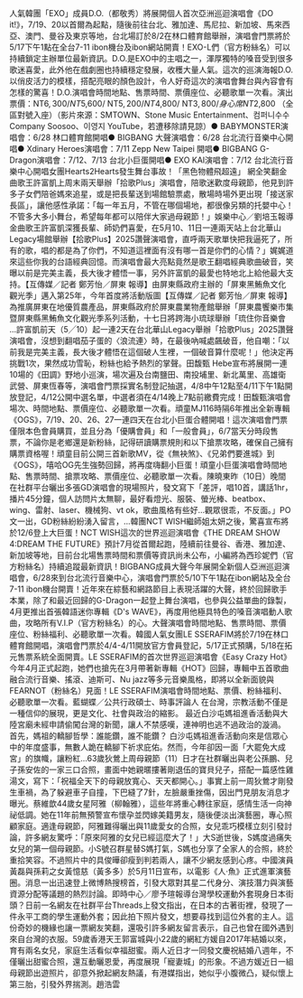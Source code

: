 人氣韓團「EXO」成員D.O.（都敬秀）將展開個人首次亞洲巡迴演唱會《DO it!》，7/19、20以首爾為起點，隨後前往台北、雅加達、馬尼拉、新加坡、馬來西亞、澳門、曼谷及東京等地，台北場訂於8/2在林口體育館舉辦，演唱會門票將於5/17下午1點在全台7-11 ibon機台及ibon網站開賣！EXO-L們（官方粉絲名）可以持續鎖定主辦單位最新資訊。D.O.是EXO中的主唱之一，渾厚獨特的嗓音受到很多歌迷喜愛，此外他在戲劇圈也持續穩定發展，收穫大量人氣。這次的巡演海報D.O.以俏皮活力的模樣，搭配亮眼的顏色設計，令人好奇這次的演唱會舞台與內容會有怎樣的驚喜！D.O.演唱會時間地點、售票時間、票價座位、必聽歌單一次看。演出票價：NT$6,300/ NT$5,600/ NT$5,200/ NT$4,800/ NT$3,800/身心席NT$2,800 （全區對號入座）（影片來源：SMTOWN、Stone Music Entertainment、컴퍼니수수 Company Soosoo、이영지 YouTube，若遭移除請見諒）● BABYMONSTER演唱會：6/28 林口體育館開唱● BIGBANG 大聲演唱會：6/28 台北流行音樂中心開唱● Xdinary Heroes演唱會：7/11 Zepp New Taipei 開唱● BIGBANG G-Dragon演唱會：7/12、7/13 台北小巨蛋開唱● EXO KAI演唱會：7/12 台北流行音樂中心開唱女團Hearts2Hearts發生舞台事故！「黑色物體飛超遠」 網全笑翻金曲歌王許富凱上周末兩天舉辦「拾歌Plus」演唱會，陪歌迷歡度母親節，他見到許多子女們陪爸媽來追星，或是把長輩送到場館驗票處，散場時場外更出現「接送家長區」，讓他感性承諾：「每一年五月，不管在哪個場地，都很像另類的托嬰中心！不管多大多小舞台，希望每年都可以陪伴大家過母親節！」娛樂中心／劉培玉報導金曲歌王許富凱深獲長輩、師奶們喜愛，在5月10、11日一連兩天站上台北華山Legacy場館舉辦【拾歌Plus】2025讚聲演唱會，直呼兩天歌單快把我逼死了，所有的歌，唱的都是為了你們，不知道這裡面有沒有哪一首是你們的心情？」娓娓道來這些你我的台語經典回憶。而演唱會最大亮點竟然是歌王翻唱經典歌曲破音，笑曝以前是完美主義，長大後才體悟一事，另外許富凱的最愛也特地北上給他最大支持。【互傳媒／記者 鄭芳怡／屏東 報導】由屏東縣政府主辦的「屏東黑鮪魚文化觀光季」邁入第25年，今年首度將活動版圖【互傳媒／記者 鄭芳怡／屏東 報導】為推廣屏東在地優質農產品，屏東縣政府於屏東農業物產館舉辦「屏東農饗樂市集暨屏東縣黑鮪魚文化觀光季系列活動，十七日將跨海小琉球舉辦「琉住你音樂會 ...許富凱前天（5╱10）起一連2天在台北華山Legacy舉辦「拾歌Plus」2025讚聲演唱會，沒想到翻唱茄子蛋的〈浪流連〉時，在最後吶喊處飆破音，他自嘲：「以前我是完美主義，長大後才體悟在這個破人生裡，一個破音算什麼呢！」他決定再挑戰1次，果然成功雪恥，粉絲也給予熱烈的掌聲。田馥甄 Hebe宣布將展開一連10場的《田調》野地小巡演，場次遍及台南鹽田、南投埔里、新北萬里、高雄衛武營、屏東恆春等，演唱會門票採實名制登記抽選，4/8中午12點至4/11下午1點開放登記，4/12公開中選名單，中選者須在4/14晚上7點前繳費完成！田馥甄演唱會場次、時間地點、票價座位、必聽歌單一次看。頑童MJ116時隔6年推出全新專輯《OGS》，7/19、20、26、27一連四天在台北小巨蛋合體開唱！這次演唱會門票僅限本色會員購買，並且分為「優購會員」和「一般會員」，6/7當天分時段售票，不論你是老鄉還是新粉絲，記得研讀購票規則和以下搶票攻略，確保自己擁有購票資格喔！頑童目前公開三首新歌MV，從《無袂煞》、《兄弟們要進城》到《OGS》，嘻哈OG先生強勢回歸，將再度嗨翻小巨蛋！頑童小巨蛋演唱會時間地點、售票時間、搶票攻略、票價座位、必聽歌單一次看。陳曉東昨（10日）晚間在社群平台曬出多張GD演唱會的現場照片，發文寫下「差評，唱10首，講話1hr，播片45分鐘，個人訪問片太無聊，最好看燈光、服裝、螢光棒、beatbox、wing、雷射、laser、機械狗、vt ok，歌曲風格有些好…觀眾很乖，不反面。」PO文一出，GD粉絲紛紛湧入留言，...韓團NCT WISH繼師姐太妍之後，驚喜宣布將於12/6登上大巨蛋！NCT WISH這次的世界巡迴演唱會《THE DREAM SHOW 4:DREAM THE FUTURE》預計7月從首爾起跑，陸續前往曼谷、香港、雅加達、新加坡等地，目前台北場售票時間和票價等資訊尚未公布，小編將為西珍妮們（官方粉絲名）持續追蹤最新資訊！BIGBANG成員大聲今年展開全新個人亞洲巡迴演唱會，6/28來到台北流行音樂中心，演唱會門票於5/10下午1點在ibon網站及全台7-11 ibon機台開賣！近年來在綜藝和網路節目上表現活躍的大聲，終於回歸歌手本業，除了和最近回歸的G-Dragon一起登上舞台演唱，也參與公益單曲的錄製，4月更推出首張韓語迷你專輯《D's WAVE》，再度用他極具特色的嗓音演唱動人歌曲，攻略所有V.I.P（官方粉絲名）的心。大聲演唱會時間地點、售票時間、票價座位、粉絲福利、必聽歌單一次看。韓國人氣女團LE SSERAFIM將於7/19在林口體育館開唱，演唱會門票於4/4-4/11開放官方會員登記，5/17正式預購，5/18在拓元售票系統全面開賣。LE SSERAFIM的首次世界巡迴演唱會《Easy Crazy Hot》今年4月正式起跑，她們也搶先在3月帶著新專輯《HOT》回歸，專輯中五首歌曲融合流行音樂、搖滾、迪斯可、Nu jazz等多元音樂風格，即將以全新面貌與FEARNOT（粉絲名）見面！LE SSERAFIM演唱會時間地點、票價、粉絲福利、必聽歌單一次看。藍蝴蝶／公共行政碩士、時事評論人 在台灣，宗教活動不僅是一種信仰的展現，更是文化、社會與政治的縮影。 最近白沙屯媽祖進香活動與大陸宮廟未經申請偷闖台灣的新聞，讓人不禁感嘆，連神明也逃不過政治的漩渦。 首先，媽祖的轎腳哲學：誰能鑽，誰不能鑽？ 白沙屯媽祖進香活動向來是信眾心中的年度盛事，無數人跪在轎腳下祈求庇佑。然而，今年卻因一面「大罷免大成宮」的旗幟，讓粉紅...63歲狄鶯上周母親節（11）日才在社群曬出與老公孫鵬、兒子孫安佐的一家三口合照，畫面中她親暱摟著剛退伍的寶貝兒子，搭配一篇感性雞湯文，寫下：「祝福全天下的母親放寬心、天天都開心。」事實上前一周狄鶯才剛發生車禍，為了躲避車子自撞，下巴縫了7針，左臉嚴重挫傷，因出門見朋友消息才曝光。蔡維歆44歲女星阿雅（柳翰雅），這些年將重心轉往家庭，感情生活一向神祕低調。她在11年前無預警宣布懷孕並閃嫁美籍男友，隨後便淡出演藝圈，專心照顧家庭。適逢母親節，阿雅難得曬出與11歲愛女的合照，女兒乖巧模樣立刻引發討論，許多網友驚呼：「原來阿雅的女兒已經這麼大了！」大S逝世後，S媽度過痛失女兒的第一個母親節。小S號召群星替S媽打氣，S媽也分享了全家人的合照，終於重拾笑容。不過照片中的具俊曄卻瘦到判若兩人，讓不少網友感到心疼。中國演員黃磊與孫莉之女黃憶慈（黃多多）於5月11日宣布，以電影《人·魚》正式進軍演藝圈。消息一出迅速登上微博熱搜榜首，引發大眾對其星二代身分、演技潛力與演藝資源分配等議題的熱烈討論。即時中心／廖予瑄報導台灣學校運動外套現身日本街頭？日前一名網友在社群平台Threads上發文指出，在日本的古著街裡，發現了一件永平工商的學生運動外套；因此拍下照片發文，想要尋找到這位外套的主人。這份奇妙的機緣也讓一票網友笑翻，還吸引許多網友留言表示，自己也曾在國外遇到來自台灣的衣服。59歲香港天王郭富城與小22歲的網紅方媛自2017年結婚以來，育有兩名女兒，家庭生活看似幸福甜蜜。兩人近日才一同發文慶祝結婚八週年，不僅曬出甜蜜合照，還互動曬恩愛，再度展現「寵妻城」的形象。不過方媛近日一組母親節出遊照片，卻意外掀起網友熱議，有港媒指出，她似乎小腹微凸，疑似懷上第三胎，引發外界揣測。趙浩雲